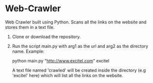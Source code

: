 # Web-Crawler
Web Crawler built using Python. Scans all the links on the website and stores them in a text file.

1. Clone or download the repository.
2. Run the script main.py with arg1 as the url and arg2 as the directory name. Example:
   
   python main.py "http://www.excitel.com" excitel
   
   A text file named 'crawled' will be created inside the directory (e.g 'excitel' here) which will list all the links on the      website.
